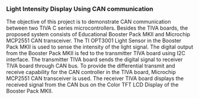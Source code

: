 ### Light Intensity Display Using CAN communication

  The objective of this project is to demonstrate CAN communication between two TIVA C series microcontrollers. Besides the TIVA boards, the proposed system consists of Educational Booster Pack MKII and Microchip MCP2551 CAN transceiver. The TI OPT3001 Light Sensor in the Booster Pack MKII is used to sense the intensity of the light signal. The digital output from the Booster Pack MKII is fed to the transmitter TIVA board using I2C interface. The transmitter TIVA board sends the digital signal to receiver TIVA board through CAN bus. To provide the differential transmit and receive capability for the CAN controller in the TIVA board, Microchip MCP2551 CAN transceiver is used. The receiver TIVA board displays the received signal from the CAN bus on the Color TFT LCD Display of the Booster Pack MKII.
